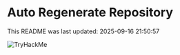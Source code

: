 # Auto Regenerate Repository

This README was last updated: 2025-09-16 21:50:57

 ![TryHackMe](https://tryhackme.com/badge/533634)